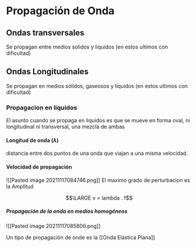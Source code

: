 # Propagación de Onda
## Ondas transversales
Se propagan entre medios solidos y  liquidos (en estos ultimos con dificultad)

## Ondas Longitudinales
Se propagan en medios sólidos, gaseosos y liquidos (en estos ultimos con dificultad)

### Propagacion en liquidos
El asunto cuando se propaga en liquidos es que se mueve en forma oval, ni longitudinal ni transversal, una mezcla de ambas



#### Longitud de onda ($\lambda$)
distancia entre dos puntos de una onda que viajan a una misma velocidad.
#### Velocidad de propagación
![[Pasted image 20211117084746.png]]
El maximo grado de perturbacion es la Amplitud

$$\LARGE v = lambda . f$$

##### Propagación de la onda en medios homogéneos
![[Pasted image 20211117085806.png]]


Un tipo de propagación de onde es la [[Onda Elástica Plana]]

